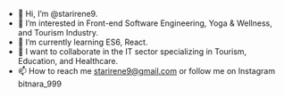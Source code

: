 - 👋 Hi, I’m @starirene9.
- 👀 I’m interested in Front-end Software Engineering, Yoga & Wellness, and Tourism Industry.
- 🌱 I’m currently learning ES6, React.
- 💞️ I want to collaborate in the IT sector specializing in Tourism, Education, and Healthcare.
- 📫 How to reach me starirene9@gmail.com or follow me on Instagram bitnara_999

<!---
starirene9/starirene9 is a ✨ special ✨ repository because its `README.md` (this file) appears on your GitHub profile.
You can click the Preview link to take a look at your changes.
--->
